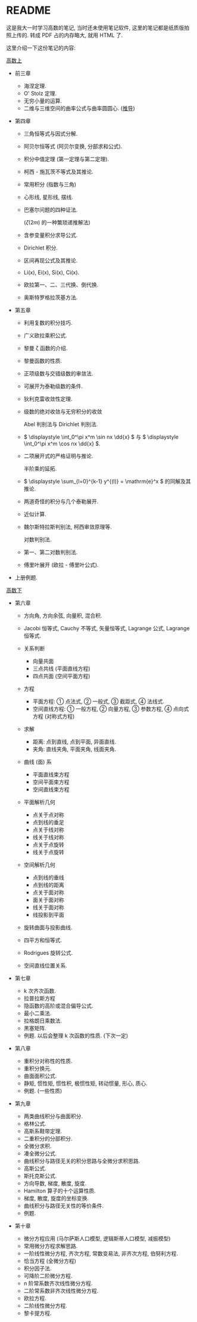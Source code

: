 # README



这是我大一时学习高数的笔记, 当时还未使用笔记软件, 这里的笔记都是纸质版拍照上传的. 转成 PDF 占的内存略大, 就用 HTML 了.

这里介绍一下这份笔记的内容:

[高数上](高数上.html)

- 前三章

  - 海涅定理.
  - O' Stolz 定理.
  - 无穷小量的运算.
  - 二维与三维空间的曲率公式与曲率圆圆心. ([推导](曲率公式推导.html))

- 第四章

  - 三角恒等式与因式分解.

  - 阿贝尔恒等式 (阿贝尔变换, 分部求和公式).

  - 积分中值定理 (第一定理与第二定理).

  - 柯西 - 施瓦茨不等式及其推论.

  - 常用积分 (指数与三角)

  - 心形线, 星形线, 摆线.

  - 巴塞尔问题的四种证法.

    ($\zeta(2m)$ 的一种繁琐递推解法)

  - 含参变量积分求导公式.

  - Dirichlet 积分.

  - 区间再现公式及其推论.

  - Li(x), Ei(x), Si(x), Ci(x).

  - 欧拉第一、二、三代换、倒代换.

  - 奥斯特罗格拉茨基方法.

- 第五章

  - 利用复数的积分技巧.

  - 广义欧拉乘积公式.

  - 黎曼 ζ 函数的介绍.

  - 黎曼函数的性质.

  - 正项级数与交错级数的审敛法.

  - 可展开为泰勒级数的条件.

  - 狄利克雷收敛性定理.

  - 级数的绝对收敛与无穷积分的收敛

    Abel 判别法与 Dirichlet 判别法.

  - $ \displaystyle \int_0^\pi x^m \sin nx \dd{x} $ 与 $ \displaystyle \int_0^\pi x^m \cos nx \dd{x} $.

  - 二项展开式的严格证明与推论.

    半阶乘的延拓.

  - $ \displaystyle \sum_{l=0}^{k-1} y^{(l)} = \mathrm{e}^x $ 的同解及其推论.

  - 两道奇怪的积分与几个泰勒展开.

  - 近似计算.

  - 魏尔斯特拉斯判别法, 柯西审敛原理等.

    对数判别法.

  - 第一、第二对数判别法.

  - 傅里叶展开 (欧拉 - 傅里叶公式).

- 上册例题.

[高数下](高数下.html)

- 第六章
  - 方向角, 方向余弦, 向量积, 混合积.
  - Jacobi 恒等式, Cauchy 不等式, 矢量恒等式, Lagrange 公式, Lagrange 恒等式.
  - 关系判断
    - 向量共面
    - 三点共线 (平面直线方程)
    - 四点共面 (空间平面方程)

  - 方程
    - 平面方程: ① 点法式, ② 一般式, ③ 截距式, ④ 法线式.
    - 空间直线方程: ① 一般方程, ② 向量方程, ③ 参数方程, ④ 点向式方程 (对称式方程)

  - 求解
    - 距离: 点到直线, 点到平面, 异面直线.
    - 夹角: 直线夹角, 平面夹角, 线面夹角.

  - 曲线 (面) 系
    - 平面直线束方程
    - 空间平面束方程
    - 空间直线束方程

  - 平面解析几何
    - 点关于点对称
    - 点到线的垂足
    - 点关于线对称
    - 线关于线对称
    - 点关于点旋转
    - 线关于点旋转

  - 空间解析几何
    - 点到线的垂线
    - 点到线的距离
    - 点关于面对称
    - 面关于面对称
    - 线关于面对称
    - 线投影到平面

  - 旋转曲面与投影曲线.
  - 四平方和恒等式.
  - Rodrigues 旋转公式.
  - 空间直线位置关系.

- 第七章
  - k 次齐次函数.
  - 拉普拉斯方程
  - 隐函数的高阶或混合偏导公式.
  - 最小二乘法.
  - 拉格朗日乘数法.
  - 黑塞矩阵.
  - 例题. 以后会整理 k 次函数的性质. (下次一定)
- 第八章
  - 重积分对称性的性质.
  - 重积分换元.
  - 曲面面积公式.
  - 静矩, 惯性矩, 惯性积, 极惯性矩, 转动惯量, 形心, 质心.
  - 例题. (一些性质)
- 第九章
  - 两类曲线积分与曲面积分.
  - 格林公式.
  - 高斯系鞋带定理.
  - 二重积分的分部积分.
  - 全微分求积.
  - 凑全微分公式.
  - 曲线积分与路径无关的积分思路与全微分求积思路.
  - 高斯公式.
  - 斯托克斯公式.
  - 方向导数, 梯度, 散度, 旋度.
  - Hamilton 算子的十个运算性质.
  - 梯度, 散度, 旋度的坐标变换.
  - 曲线积分与路径无关性的等价条件.
  - 例题.
- 第十章
  - 微分方程应用 (马尔萨斯人口模型, 逻辑斯蒂人口模型, 减振模型)
  - 常用微分方程求解思路.
  - 一阶线性微分方程, 齐次方程, 常数变易法, 非齐次方程, 伯努利方程.
  - 恰当方程 (全微分方程)
  - 积分因子法.
  - 可降阶二阶微分方程.
  - n 阶常系数齐次线性微分方程.
  - 二阶常系数非齐次线性微分方程.
  - 欧拉方程.
  - 二阶线性微分方程.
  - 黎卡提方程.


